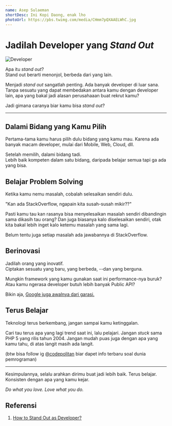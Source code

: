 ```yaml
---
name: Asep Sulaeman
shortDesc: Ini Kopi Daong, enak lho
photoUrl: https://pbs.twimg.com/media/CHmm7pQXAAELWhC.jpg
---
```


# Jadilah Developer yang _Stand Out_

![Developer](https://images.unsplash.com/photo-1516387938699-a93567ec168e?ixid=MXwxMjA3fDB8MHxwaG90by1wYWdlfHx8fGVufDB8fHw%3D&ixlib=rb-1.2.1&auto=format&fit=crop&w=1051&q=80)

Apa itu _stand out_?  
Stand out berarti menonjol, berbeda dari yang lain.

Menjadi _stand out_ sangatlah penting. Ada banyak developer di luar sana. Tanpa sesuatu yang dapat membedakan antara kamu dengan developer lain, apa yang bakal jadi alasan perusahaaan buat rekrut kamu?

Jadi gimana caranya biar kamu bisa _stand out_?

---

## Dalami Bidang yang Kamu Pilih

Pertama-tama kamu harus pilih dulu bidang yang kamu mau. Karena ada banyak macam developer, mulai dari Mobile, Web, Cloud, dll.

Setelah memilih, dalami bidang tadi.  
Lebih baik kompeten dalam satu bidang, daripada belajar semua tapi ga ada yang bisa.

## Belajar Problem Solving

Ketika kamu nemu masalah, cobalah selesaikan sendiri dulu.

"Kan ada StackOverflow, ngapain kita susah-susah mikir??"

Pasti kamu tau kan rasanya bisa menyelesaikan masalah sendiri dibandingin sama dikasih tau orang? Dan juga biasanya kalo diselesaikan sendiri, otak kita bakal lebih inget kalo ketemu masalah yang sama lagi.

Belum tentu juga setiap masalah ada jawabannya di StackOverflow.

## Berinovasi

Jadilah orang yang inovatif.  
Ciptakan sesuatu yang baru, yang berbeda, --dan yang berguna.

Mungkin framework yang kamu gunakan saat ini performance-nya buruk? Atau kamu ngerasa developer butuh lebih banyak Public API?

Bikin aja, [Google juga awalnya dari garasi.](https://about.google/our-story/)

## Terus Belajar

Teknologi terus berkembang, jangan sampai kamu ketinggalan.

Cari tau terus apa yang lagi trend saat ini, lalu pelajari. Jangan _stuck_ sama PHP 5 yang rilis tahun 2004. Jangan mudah puas juga dengan apa yang kamu tahu, di atas langit masih ada langit.

(btw bisa follow ig [@codepolitan](https://www.instagram.com/codepolitan/) biar dapet info terbaru soal dunia pemrograman)

---

Kesimpulannya, selalu arahkan dirimu buat jadi lebih baik. Terus belajar. Konsisten dengan apa yang kamu kejar.

_Do what you love. Love what you do._

## Referensi

1. [How to Stand Out as Developer?](https://dev.to/matthewrungwe/how-to-be-a-stand-out-as-developer-53h3)
